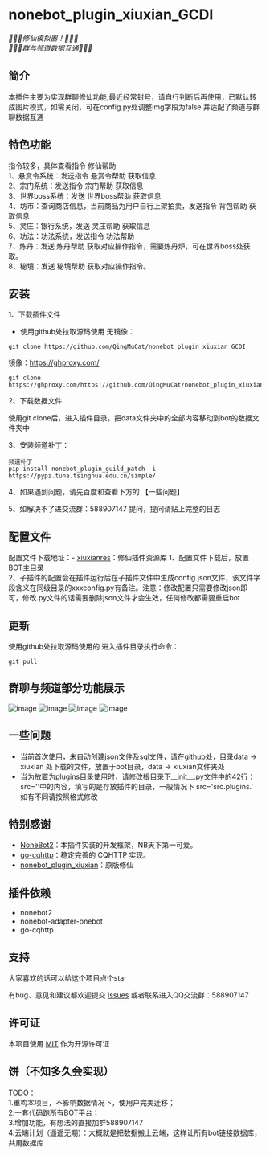 # nonebot_plugin_xiuxian_GCDI

_:tada::tada::tada:修仙模拟器！:tada::tada::tada:_<br>
_:tada::tada::tada:群与频道数据互通:tada::tada::tada:_<br>
## 简介

本插件主要为实现群聊修仙功能,最近经常封号，请自行判断后再使用，已默认转成图片模式，如需关闭，可在config.py处调整img字段为false
并适配了频道与群聊数据互通

## 特色功能

  指令较多，具体查看指令 修仙帮助<br>
  1、悬赏令系统：发送指令 悬赏令帮助 获取信息<br>
  2、宗门系统：发送指令 宗门帮助 获取信息<br>
  3、世界boss系统：发送 世界boss帮助 获取信息<br>
  4、坊市：查询商店信息，当前商品为用户自行上架拍卖，发送指令 背包帮助 获取信息<br>
  5、灵庄：银行系统，发送 灵庄帮助 获取信息<br>
  6、功法：功法系统，发送指令 功法帮助<br>
  7、炼丹：发送 炼丹帮助 获取对应操作指令，需要炼丹炉，可在世界boss处获取。<br>
  8、秘境：发送 秘境帮助 获取对应操作指令。<br>

## 安装
1、下载插件文件

- 使用github处拉取源码使用
无镜像：
```
git clone https://github.com/QingMuCat/nonebot_plugin_xiuxian_GCDI
```
镜像：https://ghproxy.com/
```
git clone https://ghproxy.com/https://github.com/QingMuCat/nonebot_plugin_xiuxian_GCDI
```

2、下载数据文件

使用git clone后，进入插件目录，把data文件夹中的全部内容移动到bot的数据文件夹中<br>

3、安装频道补丁：

```
频道补丁
pip install nonebot_plugin_guild_patch -i https://pypi.tuna.tsinghua.edu.cn/simple/
```

4、如果遇到问题，请先百度和查看下方的 【一些问题】

5、如解决不了进交流群：588907147 提问，提问请贴上完整的日志

## 配置文件
配置文件下载地址：- [xiuxianres](https://github.com/QingMuCat/xiuxianres/tree/master)：修仙插件资源库
1、配置文件下载后，放置BOT主目录<br>
2、子插件的配置会在插件运行后在子插件文件中生成config.json文件，该文件字段含义在同级目录的xxxconfig.py有备注。注意：修改配置只需要修改json即可，修改.py文件的话需要删除json文件才会生效，任何修改都需要重启bot

## 更新
使用github处拉取源码使用的
进入插件目录执行命令：
```
git pull
```


## 群聊与频道部分功能展示

![image](https://raw.githubusercontent.com/QingMuCat/qm/master/xiuxian/%E7%BE%A4%E8%81%8A%E7%B4%A0%E6%9D%901.png)
![image](https://raw.githubusercontent.com/QingMuCat/qm/master/xiuxian/%E7%BE%A4%E8%81%8A%E7%B4%A0%E6%9D%902.png)
![image](https://raw.githubusercontent.com/QingMuCat/qm/master/xiuxian/%E9%A2%91%E9%81%93%E7%B4%A0%E6%9D%901.png)
![image](https://raw.githubusercontent.com/QingMuCat/qm/master/xiuxian/%E9%A2%91%E9%81%93%E7%B4%A0%E6%9D%902.png)
## 一些问题

- 当前首次使用，未自动创建json文件及sql文件，请在[github](https://github.com/QingMuCat/nonebot_plugin_xiuxian_GCDI)处，目录data -> xiuxian
处下载的文件，放置于bot目录，data -> xiuxian文件夹处
- 当为放置为plugins目录使用时，请修改根目录下__init__.py文件中的42行：src=''中的内容，填写的是存放插件的目录，一般情况下 src='src.plugins.'  如有不同请按照格式修改
## 特别感谢

- [NoneBot2](https://github.com/nonebot/nonebot2)：本插件实装的开发框架，NB天下第一可爱。
- [go-cqhttp](https://github.com/Mrs4s/go-cqhttp)：稳定完善的 CQHTTP 实现。
- [nonebot_plugin_xiuxian](https://github.com/s52047qwas/nonebot_plugin_xiuxian)：原版修仙

## 插件依赖

- nonebot2
- nonebot-adapter-onebot
- go-cqhttp

## 支持

大家喜欢的话可以给这个项目点个star

有bug、意见和建议都欢迎提交 [Issues](https://github.com/QingMuCat/nonebot_plugin_xiuxian_GCDI/issues) 
或者联系进入QQ交流群：588907147

## 许可证
本项目使用 [MIT](https://choosealicense.com/licenses/mit/) 作为开源许可证

## 饼（不知多久会实现）
TODO：<br>
1.重构本项目，不影响数据情况下，使用户完美迁移；<br>
2.一套代码跑所有BOT平台；<br>
3.增加功能，有想法的直接加群588907147<br>
4.云端计划（遥遥无期）：大概就是把数据搬上云端，这样让所有bot链接数据库，共用数据库<br>